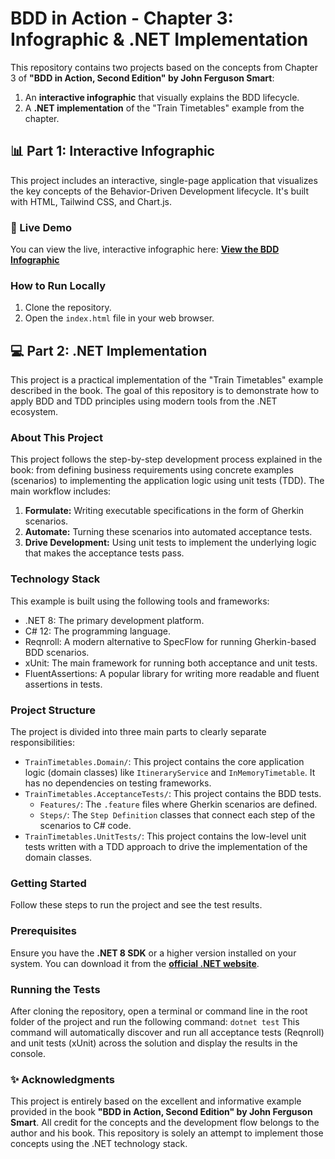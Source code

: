 # BDD in Action - Chapter 3: Infographic & .NET Implementation
This repository contains two projects based on the concepts from Chapter 3 of **"BDD in Action, Second Edition" by John Ferguson Smart**:
1. An **interactive infographic** that visually explains the BDD lifecycle.
2. A **.NET implementation** of the "Train Timetables" example from the chapter.
## 📊 Part 1: Interactive Infographic
This project includes an interactive, single-page application that visualizes the key concepts of the Behavior-Driven Development lifecycle. It's built with HTML, Tailwind CSS, and Chart.js.
### 🚀 Live Demo
You can view the live, interactive infographic here:
**[View the BDD Infographic](https://aghazadehm.github.io/TrainTimetables/)**
### How to Run Locally
1. Clone the repository.
2. Open the `index.html` file in your web browser.
## 💻 Part 2: .NET Implementation
This project is a practical implementation of the "Train Timetables" example described in the book. The goal of this repository is to demonstrate how to apply BDD and TDD principles using modern tools from the .NET ecosystem.
### About This Project
This project follows the step-by-step development process explained in the book: from defining business requirements using concrete examples (scenarios) to implementing the application logic using unit tests (TDD).
The main workflow includes:
1. **Formulate:** Writing executable specifications in the form of Gherkin scenarios.
2. **Automate:** Turning these scenarios into automated acceptance tests.
3. **Drive Development:** Using unit tests to implement the underlying logic that makes the acceptance tests pass.
### Technology Stack
This example is built using the following tools and frameworks:
* .NET 8: The primary development platform.
* C# 12: The programming language.
* Reqnroll: A modern alternative to SpecFlow for running Gherkin-based BDD scenarios.
* xUnit: The main framework for running both acceptance and unit tests.
* FluentAssertions: A popular library for writing more readable and fluent assertions in tests.
### Project Structure
The project is divided into three main parts to clearly separate responsibilities:
* `TrainTimetables.Domain/`: This project contains the core application logic (domain classes) like `ItineraryService` and `InMemoryTimetable`. It has no dependencies on testing frameworks.
* `TrainTimetables.AcceptanceTests/`: This project contains the BDD tests.
    * `Features/`: The `.feature` files where Gherkin scenarios are defined.
    * `Steps/`: The `Step Definition` classes that connect each step of the scenarios to C# code.
* `TrainTimetables.UnitTests/`: This project contains the low-level unit tests written with a TDD approach to drive the implementation of the domain classes.
### Getting Started
Follow these steps to run the project and see the test results.
### Prerequisites
Ensure you have the **.NET 8 SDK** or a higher version installed on your system. You can download it from the **[official .NET website](https://dotnet.microsoft.com/download)**.
### Running the Tests
After cloning the repository, open a terminal or command line in the root folder of the project and run the following command:
`dotnet test`
This command will automatically discover and run all acceptance tests (Reqnroll) and unit tests (xUnit) across the solution and display the results in the console.
### ✨ Acknowledgments
This project is entirely based on the excellent and informative example provided in the book **"BDD in Action, Second Edition" by John Ferguson Smart**. All credit for the concepts and the development flow belongs to the author and his book. This repository is solely an attempt to implement those concepts using the .NET technology stack.